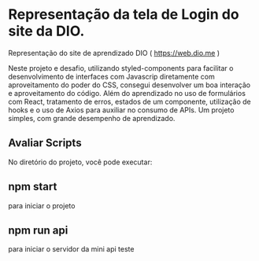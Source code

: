 # Representação da tela de Login do site da DIO.

Representação do site de aprendizado DIO ( https://web.dio.me ) 

Neste projeto e desafio, utilizando styled-components para facilitar o desenvolvimento de interfaces com Javascrip diretamente com aproveitamento do poder do CSS, consegui desenvolver um boa interação e aproveitamento do código. Além do aprendizado no uso de formulários com React, tratamento de erros, estados de um componente, utilização de hooks e o uso de Axios para auxiliar no consumo de APIs. Um projeto simples, com grande desempenho de aprendizado.

## Avaliar Scripts
No diretório do projeto, você pode executar:
  ## npm start
para iniciar o projeto

 ## npm run api
para iniciar o servidor da mini api teste

